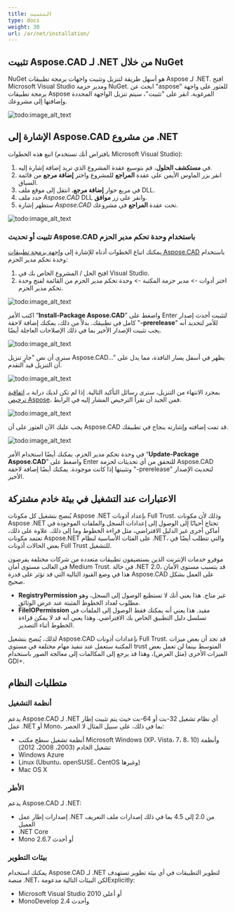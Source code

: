 ```yaml
---
title: التثبيت
type: docs
weight: 30
url: /ar/net/installation/
---
```


## **تثبيت Aspose.CAD لـ .NET من خلال NuGet**

NuGet هو أسهل طريقة لتنزيل وتثبيت واجهات برمجة تطبيقات Aspose لـ .NET. افتح Microsoft Visual Studio ومدير حزمة NuGet. ابحث عن "aspose" للعثور على واجهة برمجة تطبيقات Aspose المرغوبة. انقر على "تثبيت"، سيتم تنزيل الواجهة المحددة وإضافتها إلى مشروعك.

![todo:image_alt_text](installation_1.png)

## **الإشارة إلى Aspose.CAD من مشروع .NET**

اتبع هذه الخطوات (بافتراض أنك تستخدم Microsoft Visual Studio):

1. في **مستكشف الحلول**، قم بتوسيع عقدة المشروع الذي تريد إضافة إشارة إليه.
1. انقر بزر الماوس الأيمن على عقدة **المراجع** للمشروع واختر **إضافة مرجع** من قائمة السياق.
1. في مربع حوار **إضافة مرجع**، انتقل إلى موقع ملف DLL.
1. حدد ملف *Aspose.CAD* DLL وانقر على زر **موافق**.
1. ستظهر إشارة *Aspose.CAD* تحت عقدة **المراجع** في مشروعك.

![todo:image_alt_text](installation_2.png)

### **تثبيت أو تحديث Aspose.CAD باستخدام وحدة تحكم مدير الحزم**

يمكنك اتباع الخطوات أدناه للإشارة إلى [واجهة برمجة تطبيقات Aspose.CAD](https://www.nuget.org/packages/Aspose.CAD/) باستخدام وحدة تحكم مدير الحزم:

1. افتح الحل / المشروع الخاص بك في Visual Studio.
1. اختر أدوات -> مدير حزمة المكتبة -> وحدة تحكم مدير الحزم من القائمة لفتح وحدة تحكم مدير الحزم.

![todo:image_alt_text](installation_3.png)

اكتب الأمر “**Install-Package Aspose.CAD**” واضغط على Enter لتثبيت أحدث إصدار كامل في تطبيقك. بدلاً من ذلك، يمكنك إضافة لاحقة "**-prerelease**" للأمر لتحديد أنه يجب تثبيت الإصدار الأخير بما في ذلك الإصلاحات العاجلة أيضًا.

![todo:image_alt_text](installation_4.png)

سترى أن نص "جارٍ تنزيل Aspose.CAD..." يظهر في أسفل يسار النافذة، مما يدل على أن التنزيل قيد التقدم.

![todo:image_alt_text](installation_5.png)

بمجرد الانتهاء من التنزيل، سترى رسائل التأكيد التالية. إذا لم تكن لديك دراية بـ [اتفاقية ترخيص Aspose](https://about.aspose.com/legal/eula)، فمن الجيد أن تقرأ الترخيص المشار إليه في الرابط.

![todo:image_alt_text](installation_6.png)

يجب عليك الآن العثور على أن Aspose.CAD قد تمت إضافته وإشارته بنجاح في تطبيقك.

![todo:image_alt_text](installation_7.png)

في وحدة تحكم مدير الحزم، يمكنك أيضًا استخدام الأمر “**Update-Package Aspose.CAD**” واضغط على Enter للتحقق من أي تحديثات لحزمة Aspose.CAD وتثبيتها إذا كانت موجودة. يمكنك أيضًا إضافة لاحقة "-prerelease" لتحديث الإصدار الأخير.

## **الاعتبارات عند التشغيل في بيئة خادم مشتركة**

يُنصح بتشغيل كل مكونات Aspose .NET بإعداد أذونات Full Trust. وذلك لأن مكونات Aspose .NET تحتاج أحيانًا إلى الوصول إلى إعدادات السجل والملفات الموجودة في أماكن أخرى غير الدليل الافتراضي، مثل قراءة الخطوط وما إلى ذلك. علاوة على ذلك، تعتمد مكونات Aspose.NET على الفئات الأساسية لنظام .NET، والتي تتطلب أيضًا في بعض الحالات أذونات Full Trust للتشغيل.

موفرو خدمات الإنترنت الذين يستضيفون تطبيقات متعددة من شركات مختلفة يفرضون في الغالب مستوى أمان Medium Trust. في حالة .NET 2.0، قد يتسبب مستوى الأمان هذا في وضع القيود التالية التي قد تؤثر على قدرة Aspose.CAD على العمل بشكل صحيح.

- **RegistryPermission** غير متاح. هذا يعني أنك لا تستطيع الوصول إلى السجل، وهو مطلوب لعداد الخطوط المثبتة عند عرض الوثائق.
- **FileIOPermission** مقيد. هذا يعني أنه يمكنك فقط الوصول إلى الملفات في تسلسل دليل التطبيق الخاص بك الافتراضي. وهذا يعني أنه قد لا يمكن قراءة الخطوط أثناء التصدير.

لذلك، يُنصح بتشغيل Aspose.CAD بإعدادات أذونات Full Trust. قد تجد أن بعض ميزات المكتبة ستعمل عند تنفيذ مهام مختلفة في مستوى trust المتوسط بينما لن تعمل بعض الميزات الأخرى (مثل العرض)، وهذا قد يرجع إلى المكالمات إلى معالجة الصور باستخدام GDI+.

## **متطلبات النظام**

### **أنظمة التشغيل**

يدعم Aspose.CAD لـ .NET أي نظام تشغيل 32-بت أو 64-بت حيث يتم تثبيت إطار عمل .NET أو Mono، بما في ذلك، على سبيل المثال لا الحصر:

- أنظمة تشغيل سطح مكتب Microsoft Windows (XP، Vista، 7، 8، 10) وأنظمة تشغيل الخادم (2003، 2008، 2012)
- Windows Azure
- Linux (Ubuntu، openSUSE، CentOS وغيرها)
- Mac OS X

### **الأطر**

يدعم Aspose.CAD لـ .NET:

- إصدارات إطار عمل .NET من 2.0 إلى 4.5 بما في ذلك إصدارات ملف التعريف العميل
- .NET Core
- Mono 2.6.7 أو أحدث

### **بيئات التطوير**

يمكنك استخدام Aspose.CAD لـ .NET لتطوير التطبيقات في أي بيئة تطوير تستهدف منصة .NET، لكن البيئات التالية مدعومةExplicitly:

- Microsoft Visual Studio 2010 أو أعلى
- MonoDevelop 2.4 وأحدث
